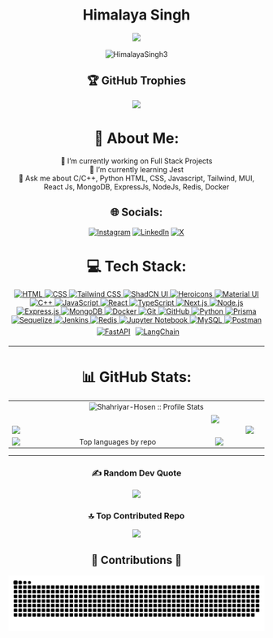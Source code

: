<div align="center">

<h1>Himalaya Singh</h1>
<div align="center">
<img src="https://github.com/Anmol-Baranwal/Cool-GIFs-For-GitHub/assets/74038190/3b4607a1-1cc6-41f1-926f-892ae880e7a5" width="500">
</div>


<p align="center"> <img src="https://komarev.com/ghpvc/?username=HimalayaSingh3&label=Profile%20views&color=0e75b6&style=flat" alt="HimalayaSingh3" /> </p>

## 🏆 GitHub Trophies
![](https://github-profile-trophy.vercel.app/?username=HimalayaSingh3&theme=radical&no-frame=false&no-bg=true&margin-w=4)
  

# 💫 About Me:
🔭 I’m currently working on Full Stack Projects<br>🌱 I’m currently learning Jest<br>💬 Ask me about C/C++, Python HTML, CSS, Javascript, Tailwind, MUI, React Js, MongoDB, ExpressJs, NodeJs, Redis, Docker


## 🌐 Socials:
[![Instagram](https://img.shields.io/badge/Instagram-%23E4405F.svg?logo=Instagram&logoColor=white)](https://instagram.com/himalaya___singh) [![LinkedIn](https://img.shields.io/badge/LinkedIn-%230077B5.svg?logo=linkedin&logoColor=white)](https://linkedin.com/in/linkedin.com/in/himalaya-singh-ba44722a4) [![X](https://img.shields.io/badge/X-black.svg?logo=X&logoColor=white)](https://x.com/Himalaya_Singh) 



# 💻 Tech Stack:

<div align="center">
  <a href="https://developer.mozilla.org/en-US/docs/Web/HTML" target="_blank">
  <img src="https://skillicons.dev/icons?i=html" width="48" alt="HTML"/>
</a>
<a href="https://developer.mozilla.org/en-US/docs/Web/CSS" target="_blank">
  <img src="https://skillicons.dev/icons?i=css" width="48" alt="CSS"/>
</a>
<a href="https://tailwindcss.com/" target="_blank">
  <img src="https://skillicons.dev/icons?i=tailwind" width="48" alt="Tailwind CSS"/>
</a>
<a href="https://ui.shadcn.dev/" target="_blank">
  <img src="https://api.iconify.design/simple-icons/shadcnui.svg?width=48&height=48" width="48" alt="ShadCN UI"/>
</a>
<a href="https://heroicons.com/" target="_blank">
  <img src="https://api.iconify.design/heroicons:home.svg?width=48&height=48" width="48" alt="Heroicons"/>
</a>
<a href="https://mui.com/" target="_blank">
  <img src="https://skillicons.dev/icons?i=mui" width="48" alt="Material UI"/>
</a>
<a href="https://isocpp.org/" target="_blank">
  <img src="https://skillicons.dev/icons?i=cpp" width="48" alt="C++"/>
</a>

  <a href="https://developer.mozilla.org/en-US/docs/Web/JavaScript" target="_blank">
    <img src="https://skillicons.dev/icons?i=js" width="48" alt="JavaScript"/>
  </a>
  <a href="https://reactjs.org" target="_blank">
    <img src="https://skillicons.dev/icons?i=react" width="48" alt="React"/>
  </a>
   <a href="https://www.typescriptlang.org/" target="_blank">
    <img src="https://skillicons.dev/icons?i=ts" width="48" alt="TypeScript"/>
  </a>

  <!-- Next.js -->
  <a href="https://nextjs.org/" target="_blank">
    <img src="https://skillicons.dev/icons?i=nextjs" width="48" alt="Next.js"/>
  </a>
  <a href="https://nodejs.org" target="_blank">
    <img src="https://skillicons.dev/icons?i=nodejs" width="48" alt="Node.js"/>
  </a>
  <a href="https://expressjs.com/" target="_blank">
    <img src="https://skillicons.dev/icons?i=express" width="48" alt="Express.js"/>
  </a>
  <a href="https://www.mongodb.com/" target="_blank">
    <img src="https://skillicons.dev/icons?i=mongodb" width="48" alt="MongoDB"/>
  </a>
 
  <a href="https://www.docker.com/" target="_blank">
    <img src="https://skillicons.dev/icons?i=docker" width="48" alt="Docker"/>
  </a>
  <a href="https://git-scm.com/" target="_blank">
    <img src="https://skillicons.dev/icons?i=git" width="48" alt="Git"/>
  </a>
  <a href="https://github.com/" target="_blank">
    <img src="https://skillicons.dev/icons?i=github" width="48" alt="GitHub"/>
  </a>
  <a href="https://www.python.org/" target="_blank">
    <img src="https://skillicons.dev/icons?i=python" width="48" alt="Python"/>
  </a>
  <a href="https://www.prisma.io/" target="_blank">
    <img src="https://skillicons.dev/icons?i=prisma" width="48" alt="Prisma"/>
  </a>

<!-- Sequelize -->
<a href="https://sequelize.org/" target="_blank">
  <img src="https://skillicons.dev/icons?i=sequelize" width="48" alt="Sequelize" />
</a>


<!-- Jenkins -->
<a href="https://www.jenkins.io/" target="_blank">
  <img src="https://skillicons.dev/icons?i=jenkins" width="48" alt="Jenkins" />
</a>

<a href="https://redis.io/" target="_blank">
    <img src="https://skillicons.dev/icons?i=redis" width="48" alt="Redis"/>
  </a>

  <a href="https://jupyter.org/" target="_blank">
  <img src="https://upload.wikimedia.org/wikipedia/commons/3/38/Jupyter_logo.svg" width="48" alt="Jupyter Notebook"/>
</a>

  <!-- MySQL -->
  <a href="https://www.mysql.com/" target="_blank">
    <img src="https://cdn.jsdelivr.net/gh/simple-icons/simple-icons/icons/mysql.svg" width="48" alt="MySQL"/>
  </a>
  <a href="https://www.postman.com/" target="_blank">
    <img src="https://cdn.jsdelivr.net/gh/simple-icons/simple-icons/icons/postman.svg" width="48" alt="Postman"/>
  </a>
  <a href="https://fastapi.tiangolo.com/" target="_blank"
   style="display: inline-block; padding: 6px; background: white; border-radius: 8px;">
  <img src="https://www.svgrepo.com/show/330413/fastapi.svg" width="48" alt="FastAPI" />
</a>

  <a href="https://www.langchain.com/" target="_blank">
  <img src="https://raw.githubusercontent.com/langchain-ai/langchain/master/docs/static/img/favicon.ico" width="48" alt="LangChain" />
</a>


</div>

---


<div align="center">
  
# 📊 GitHub Stats:
<div align="center">
  <table align="center" width="100%">
    <tr>
      <td colspan="1" align="center">
        <img
          width="400px"
          alt="Shahriyar-Hosen :: Profile Stats"
          src="https://github-readme-stats.vercel.app/api?username=HimalayaSingh3&theme=blue-green&amp;show_icons=true&amp;count_private=true&amp;hide_border=true"
        />
      </td>
      <td colspan="1" align="center">
      <img
          align="center"
          width="400px"
          src="http://github-profile-summary-cards.vercel.app/api/cards/profile-details?username=HimalayaSingh3&theme=blue_green"
          alt="Profile details" 
        />
      </td>
    </tr>
    <tr>
      <td colspan="2" align="center">
       <img
          align="center"
          width="70%"
          src="https://github-readme-streak-stats.herokuapp.com?user=HimalayaSingh3&theme=blue-green&hide_border=true"
        />
      </td>
    </tr>
    <tr>
     <td colspan="2">
       <div style="display: flex; justify-content: center; align-items: start;" justify="center" align="center">
          <img
            width="460px"
            src="http://github-profile-summary-cards.vercel.app/api/cards/productive-time?username=HimalayaSingh3&theme=blue_green&utcOffset=8"
          />
         <img
            width="340px"
            alt="Shahriyar-Hosen :: Top Langs"
            src="https://github-readme-stats.vercel.app/api/top-langs/?username=HimalayaSingh3&langs_count=20&theme=blue-green&layout=compact&hide=html"
         />
        </div>
      </td>
    </tr>
    <tr>
      <td colspan="2">
        <div style="display: flex; justify-content: center;" align="center">
          <img src="http://github-profile-summary-cards.vercel.app/api/cards/repos-per-language?username=HimalayaSingh3&theme=blue_green" alt="Top languages by repo" width="400" />
          <img src="http://github-profile-summary-cards.vercel.app/api/cards/most-commit-language?username=HimalayaSingh3&theme=blue_green" alt="Top languages by commit" width="400" />
        </div>
      </td>
    </tr>
</table>
</div>


---


### ✍️ Random Dev Quote
![](https://quotes-github-readme.vercel.app/api?type=horizontal&theme=radical)

### 🔝 Top Contributed Repo
![](https://github-contributor-stats.vercel.app/api?username=HimalayaSingh3&limit=5&theme=dark&combine_all_yearly_contributions=true)


  <h2>🐍 Contributions 🐍</h2>
  <img alt="snake eating my contributions" src="https://raw.githubusercontent.com/salesp07/salesp07/output/github-contribution-grid-snake.svg" />
</div>

</div>

</div>
